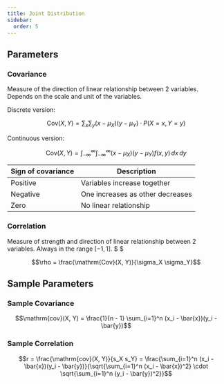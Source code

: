 ```yaml
---
title: Joint Distribution
sidebar:
  order: 5
---
```


## Parameters

### Covariance

Measure of the direction of linear relationship between 2 variables. Depends on the scale and unit of the variables.

Discrete version:
```math
\mathrm{Cov}(X, Y) = \sum_{x} \sum_{y} (x - \mu_X)(y - \mu_Y) \cdot P(X = x, Y = y)
```

Continuous version:
```math
\mathrm{Cov}(X, Y) = \int_{-\infty}^\infty \int_{-\infty}^\infty (x - \mu_X)(y - \mu_Y) f(x, y) \, dx \, dy
```

| Sign of covariance | Description                      |
| ------------------ | -------------------------------- |
| Positive           | Variables increase together      |
| Negative           | One increases as other decreases |
| Zero               | No linear relationship           |

### Correlation

Measure of strength and direction of linear relationship between 2 variables. Always in the range $[-1,1]$. $ $

```math
\rho = \frac{\mathrm{Cov}(X, Y)}{\sigma_X \sigma_Y}
```

## Sample Parameters

### Sample Covariance

```math
\mathrm{cov}(X, Y) = \frac{1}{n - 1} \sum_{i=1}^n (x_i - \bar{x})(y_i - \bar{y})
```

### Sample Correlation

```math
r = \frac{\mathrm{cov}(X, Y)}{s_X s_Y}
= \frac{\sum_{i=1}^n (x_i - \bar{x})(y_i - \bar{y})}{\sqrt{\sum_{i=1}^n (x_i - \bar{x})^2} \cdot \sqrt{\sum_{i=1}^n (y_i - \bar{y})^2}}
```
